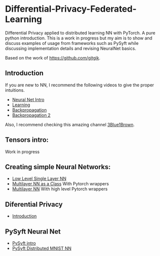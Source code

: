 # Differential-Privacy-Federated-Learning

Differential Privacy applied to distributed learning NN with PyTorch. 
A pure python introduction.
This is a work in progress but my aim is to show and discuss examples of usage from frameworks such as PySyft while 
discussing implementation details and revising NeuralNet basics.

Based on the work of https://github.com/gitgik.

## Introduction
If you are new to NN, I recommend the following videos to give the proper intuitions.
- [Neural Net Intro](https://www.youtube.com/watch?v=aircAruvnKk&t)
- [Learning](https://www.youtube.com/watch?v=IHZwWFHWa-w) 
- [Backpropagation](https://www.youtube.com/watch?v=Ilg3gGewQ5U)
- [Backpropagation 2](https://www.youtube.com/watch?v=tIeHLnjs5U8)

Also, I recommend checking this amazing channel [3Blue1Brown](https://www.youtube.com/channel/UCYO_jab_esuFRV4b17AJtAw).

## Tensors intro:
Work in progress

## Creating simple Neural Networks:
- [Low Level Single Layer NN](single_layer_test.py)
- [Multilayer NN as a Class](torch_nn_1foward_class.py) With Pytorch wrappers
- [Multilayer NN](torch_nn_1foward.py) With high level Pytorch wrappers

## Diferential Privacy
- [Introduction](diferential_priv_intro.py)

## PySyft Neural Net
- [PySyft intro](diferential_priv_pysyft_intro.py)
- [PySyft Distributed MNIST NN](diferential_priv_pysyft_mnist.py)
